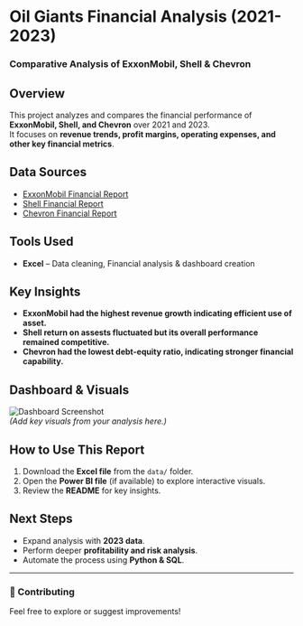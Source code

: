 # Oil Giants Financial Analysis (2021-2023)
### Comparative Analysis of ExxonMobil, Shell & Chevron

## Overview
This project analyzes and compares the financial performance of **ExxonMobil, Shell, and Chevron** over 2021 and 2023.  
It focuses on **revenue trends, profit margins, operating expenses, and other key financial metrics**.

## Data Sources
- [ExxonMobil Financial Report](https://www.sec.gov/)  
- [Shell Financial Report](https://www.shell.com/)  
- [Chevron Financial Report](https://www.chevron.com/)

## Tools Used
- **Excel** – Data cleaning, Financial analysis & dashboard creation  

## Key Insights
- **ExxonMobil had the highest revenue growth indicating efficient use of asset.**  
- **Shell return on assests fluctuated but its overall performance remained competitive.**  
- **Chevron had the lowest debt-equity ratio, indicating stronger financial capability.**  

## Dashboard & Visuals
![Dashboard Screenshot](images/dashboard.png)  
*(Add key visuals from your analysis here.)*

## How to Use This Report
1. Download the **Excel file** from the `data/` folder.  
2. Open the **Power BI file** (if available) to explore interactive visuals.  
3. Review the **README** for key insights.  

## Next Steps
- Expand analysis with **2023 data**.  
- Perform deeper **profitability and risk analysis**.  
- Automate the process using **Python & SQL**.  

---

### **🎯 Contributing**
Feel free to explore or suggest improvements!  
